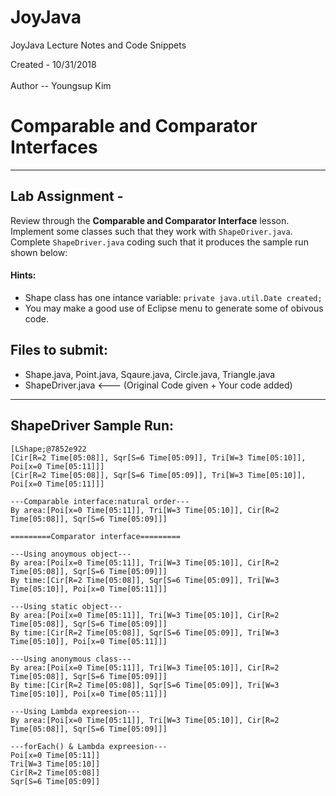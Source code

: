 
# JoyJava
JoyJava Lecture Notes and Code Snippets

  Created - 10/31/2018 <br>  
  Author -- Youngsup Kim
  
# Comparable and Comparator Interfaces
-------------------------------------------------------------------
## Lab Assignment - 
Review through the __Comparable and Comparator Interface__ lesson.  Implement some classes such that they work with `ShapeDriver.java`. Complete `ShapeDriver.java` coding such that it produces the sample run shown below: 

#### Hints:
- Shape class has one intance variable: `private java.util.Date created;`
- You may make a good use of Eclipse <source> <generate> menu to generate some of obivous code.

## Files to submit:
- Shape.java, Point.java, Sqaure.java, Circle.java, Triangle.java
- ShapeDriver.java     <--- (Original Code given + Your code added)
	
----------------
## ShapeDriver Sample Run: 
```
[LShape;@7852e922
[Cir[R=2 Time[05:08]], Sqr[S=6 Time[05:09]], Tri[W=3 Time[05:10]], Poi[x=0 Time[05:11]]]
[Cir[R=2 Time[05:08]], Sqr[S=6 Time[05:09]], Tri[W=3 Time[05:10]], Poi[x=0 Time[05:11]]]

---Comparable interface:natural order---
By area:[Poi[x=0 Time[05:11]], Tri[W=3 Time[05:10]], Cir[R=2 Time[05:08]], Sqr[S=6 Time[05:09]]]

=========Comparator interface=========

---Using anoymous object---
By area:[Poi[x=0 Time[05:11]], Tri[W=3 Time[05:10]], Cir[R=2 Time[05:08]], Sqr[S=6 Time[05:09]]]
By time:[Cir[R=2 Time[05:08]], Sqr[S=6 Time[05:09]], Tri[W=3 Time[05:10]], Poi[x=0 Time[05:11]]]

---Using static object---
By area:[Poi[x=0 Time[05:11]], Tri[W=3 Time[05:10]], Cir[R=2 Time[05:08]], Sqr[S=6 Time[05:09]]]
By time:[Cir[R=2 Time[05:08]], Sqr[S=6 Time[05:09]], Tri[W=3 Time[05:10]], Poi[x=0 Time[05:11]]]

---Using anonymous class---
By area:[Poi[x=0 Time[05:11]], Tri[W=3 Time[05:10]], Cir[R=2 Time[05:08]], Sqr[S=6 Time[05:09]]]
By time:[Cir[R=2 Time[05:08]], Sqr[S=6 Time[05:09]], Tri[W=3 Time[05:10]], Poi[x=0 Time[05:11]]]

---Using Lambda expreesion---
By area:[Poi[x=0 Time[05:11]], Tri[W=3 Time[05:10]], Cir[R=2 Time[05:08]], Sqr[S=6 Time[05:09]]]

---forEach() & Lambda expreesion---
Poi[x=0 Time[05:11]]
Tri[W=3 Time[05:10]]
Cir[R=2 Time[05:08]]
Sqr[S=6 Time[05:09]]

```



